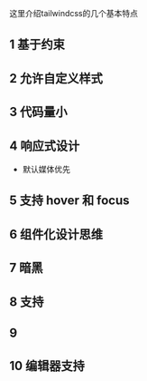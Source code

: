这里介绍tailwindcss的几个基本特点

## 1 基于约束

## 2 允许自定义样式

## 3 代码量小

## 4 响应式设计

- 默认媒体优先

## 5 支持 hover 和 focus

## 6 组件化设计思维

## 7 暗黑

## 8 支持

## 9 

## 10 编辑器支持